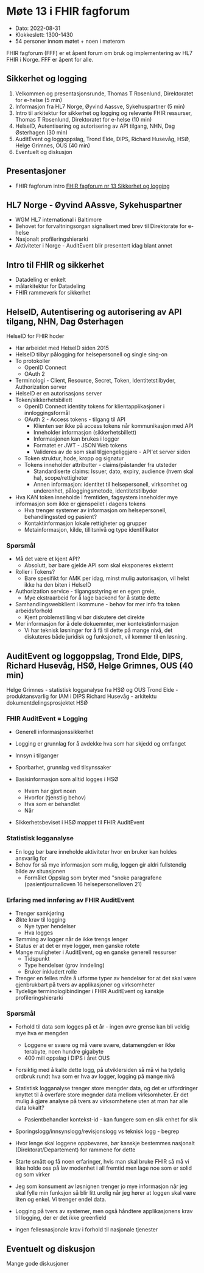 # Møte 13 i FHIR fagforum

* Dato: 2022-08-31
* Klokkeslett: 1300-1430
* 54 personer innom møtet + noen i møterom

FHIR fagforum (FFF) er et åpent forum om bruk og implementering av HL7 FHIR i Norge. FFF er åpent for alle.

## Sikkerhet og logging

1. Velkommen og presentasjonsrunde, Thomas T Rosenlund, Direktoratet for e-helse (5 min)
1. Informasjon fra HL7 Norge, Øyvind Aassve, Sykehuspartner (5 min)
1. Intro til arkitektur for sikkerhet og logging og relevante FHIR ressurser, Thomas T Rosenlund, Direktoratet for e-helse (10 min)
2. HelseID, Autentisering og autorisering av API tilgang, NHN, Dag Østerhagen (30 min)
3. AuditEvent og loggoppslag, Trond Elde, DIPS, Richard Husevåg, HSØ, Helge Grimnes, OUS (40 min)
4. Eventuelt og diskusjon

## Presentasjoner

* FHIR fagforum intro [FHIR fagforum nr 13 Sikkerhet og logging](../presentasjon/2022-08-31-FHIR-fagforum-13.pdf)

## HL7 Norge - Øyvind AAssve, Sykehuspartner

* WGM HL7 international i Baltimore
* Behovet for forvaltningsorgan signalisert med brev til Direktorate for e-helse
* Nasjonalt profileringshierarki
* Aktiviteter i Norge - AuditEvent blir presentert idag blant annet

## Intro til FHIR og sikkerhet

* Datadeling er enkelt
* målarkitektur for Datadeling 
* FHIR rammeverk for sikkerhet

## HelseID, Autentisering og autorisering av API tilgang, NHN, Dag Østerhagen

HelseID for FHIR hoder
* Har arbeidet med HelseID siden 2015
* HelseID tilbyr pålogging for helsepersonell og single sing-on
* To protokoller
  * OpenID Connect
  * OAuth 2
* Terminologi - Client, Resource, Secret, Token, Identitetstilbyder, Authorization server
* HelseID er en autorisasjons server
* Token/sikkerhetsbillett
  * OpenID Connect identity tokens for klientapplikasjoner i innloggingsformål
  * OAuth 2 - Access tokens - tilgang til API
    * Klienten ser ikke på access tokens når kommunikasjon med API
	* Inneholder informasjon (sikkerhetsbillett)
	* Informasjonen kan brukes i logger
    * Formatet er JWT - JSON Web tokens
	* Valideres av de som skal tilgjengeliggjøre - API'et server siden
  * Token struktur, hode, kropp og signatur
  * Tokens inneholder attributter - claims/påstander fra utsteder
    * Standardiserte claims: Issuer, dato, expiry, audience (hvem skal ha), scope/rettigheter
	* Annen informasjon: identitet til helsepersonell, virksomhet og underenhet, påloggingsmetode, identitetstilbyder
* Hva KAN token inneholde i fremtiden, fagsystem inneholder mye informasjon som ikke er gjenspeilet i dagens tokens
  * Hva trenger systemer av informasjon om helsepersonell, behandlingssted og pasient?
  * Kontaktinformasjon lokale rettigheter og grupper
  * Metainformasjon, kilde, tillitsnivå og type identifikator

### Spørsmål

* Må det være et kjent API?
  * Absolutt, bør bare gjelde API som skal eksponeres eksternt
* Roller i Tokens?
  * Bare spesifikt for AMK per idag, minst mulig autorisasjon, vil helst ikke ha den biten i HelseID
* Authorization service - tilgangsstyring er en egen greie, 
  * Mye ekstraarbeid for å lage backend for å støtte dette
* Samhandlingswebklient i kommune - behov for mer info fra token arbeidsforhold
  * Kjent problemstilling vi bør diskutere det direkte
* Mer informasjon for å dele dokuemnter, mer kontekstinformasjon
  * Vi har teknisk løsninger for å få til dette på mange nivå, det diskuteres både juridisk og funksjonelt, vil kommer til en løsning.

## AuditEvent og loggoppslag, Trond Elde, DIPS, Richard Husevåg, HSØ, Helge Grimnes, OUS (40 min)

Helge Grimnes - statistisk logganalyse fra HSØ og OUS
Trond Elde - produktansvarlig for IAM i DIPS
Richard Husevåg - arkitektu dokumentdelingsprosjektet HSØ

### FHIR AuditEvent = Logging

* Generell informasjonssikkerhet
* Logging er grunnlag for å avdekke hva som har skjedd og omfanget
* Innsyn i tilganger
* Sporbarhet, grunnlag ved tilsynssaker

* Basisinformasjon som alltid logges i HSØ
  * Hvem har gjort noen
  * Hvorfor (tjenstlig behov)
  * Hva som er behandlet
  * Når
  
* Sikkerhetsbeviset i HSØ mappet til FHIR AuditEvent

### Statistisk logganalyse

* En logg bør bare inneholde aktiviteter hvor en bruker kan holdes ansvarlig for
* Behov for så mye informasjon som mulig, loggen gir aldri fullstendig bilde av situasjonen
  * Formålet Oppslag som bryter med "snoke paragrafene (pasientjournalloven 16 helsepersonelloven 21)
  
### Erfaring med innføring av FHIR AuditEvent

* Trenger samkjøring
* Økte krav til logging
  * Nye typer hendelser
  * Hva logges
* Tømming av logger når de ikke trengs lenger
* Status er at det er mye logger, men ganske rotete
* Mange muligheter i AuditEvent, og en ganske generell ressurser
  * Tidspunkt
  * Type hendelser (grov inndeling)
  * Bruker inkludert rolle
* Trenger en felles måte å utforme typer av hendelser for at det skal være gjenbrukbart på tvers av applikasjoner og virksomheter
* Tydelige terminologibindinger i FHIR AuditEvent og kanskje profileringshierarki
  
### Spørsmål

* Forhold til data som logges på et år - ingen øvre grense kan bli veldig mye hva er mengden
  * Loggene er svære og må være svære, datamengden er ikke terabyte, noen hundre gigabyte
  * 400 mill oppslag i DIPS i året OUS
* Forsiktig med å kalle dette logg, på utviklersiden så må vi ha tydelig ordbruk rundt hva som er hva av logger, logging på mange nivå
* Statistisk logganalyse trenger store mengder data, og det er utfordringer knyttet til å overføre store megnder data mellom virksomheter. Er det mulig å gjøre analyse på tvers av virksomhetene uten at man har alle data lokalt?
  * Pasientbehandler kontekst-id - kan fungere som en slik enhet for slik 
* Sporingslogg/innsynslogg/revisjonslogg vs teknisk logg - begrep
  
* Hvor lenge skal loggene oppbevares, bør kanskje bestemmes nasjonalt (Direktorat/Departement) for rammene for dette

* Starte smått og få noen erfaringer, hvis man skal bruke FHIR så må vi ikke holde oss på lav modenhet i all fremtid men lage noe som er solid og som virker

* Jeg som konsument av løsnignen trenger jo mye informasjon når jeg skal fylle min funksjon så blir litt urolig når jeg hører at loggen skal være liten og enkel. Vi trenger endel data.

* Logging på tvers av systemer, men også håndtere applikasjonens krav til logging, der er det ikke greenfield

* ingen fellesnasjonale krav i forhold til nasjonale tjenester

## Eventuelt og diskusjon

Mange gode diskusjoner



